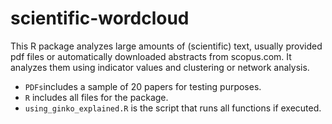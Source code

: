 # scientific-wordcloud
This R package analyzes large amounts of (scientific) text, usually provided pdf files or automatically downloaded abstracts from scopus.com. It analyzes them using indicator values and clustering or network analysis.

* `PDFs`includes a sample of 20 papers for testing purposes.
* `R` includes all files for the package.
* `using_ginko_explained.R` is the script that runs all functions if executed.
